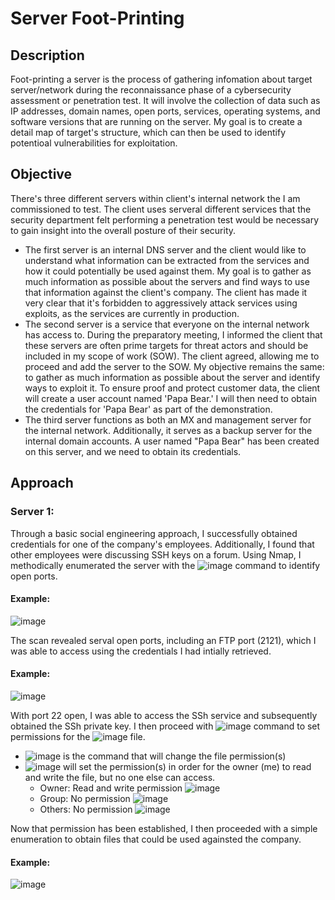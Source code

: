 # Server Foot-Printing

## Description
 Foot-printing a server is the process of gathering infomation about target server/network during the reconnaissance phase of a cybersecurity assessment or penetration test. It will involve the collection of data such as IP addresses, domain names, open ports, services, operating systems, and software versions that are running on the server. My goal is to create a detail map of target's structure, which can then be used to identify potentioal vulnerabilities for exploitation.

## Objective
 There's three different servers within client's internal network the I am commissioned to test. The client uses serveral different services that the security department felt performing a penetration test would be necessary to gain insight into the overall posture of their security.
 - The first server is an internal DNS server and the client would like to understand what information can be extracted from the services and how it could potentially be used against them. My goal is to gather as much information as possible about the servers and find ways to use that information against the client's company. The client has made it very clear that it's forbidden to aggressively attack services using exploits, as the services are currently in production. 
 - The second server is a service that everyone on the internal network has access to. During the preparatory meeting, I informed the client that these servers are often prime targets for threat actors and should be included in my scope of work (SOW). The client agreed, allowing me to proceed and add the server to the SOW. My objective remains the same: to gather as much information as possible about the server and identify ways to exploit it. To ensure proof and protect customer data, the client will create a user account named 'Papa Bear.' I will then need to obtain the credentials for 'Papa Bear' as part of the demonstration.
 - The third server functions as both an MX and management server for the internal network. Additionally, it serves as a backup server for the internal domain accounts. A user named "Papa Bear" has been created on this server, and we need to obtain its credentials.

## Approach

### Server 1:
 Through a basic social engineering approach, I successfully obtained credentials for one of the company's employees. Additionally, I found that other employees were discussing SSH keys on a forum. Using Nmap, I methodically enumerated the server with the ![image](https://github.com/user-attachments/assets/599d8713-eebc-40d3-81a4-c4c544da7df3) command to identify open ports. 
 
#### Example:
![image](https://github.com/user-attachments/assets/c30d7c81-2987-46d6-a8fd-cd24a10abe2d)

 The scan revealed serval open ports, including an FTP port (2121), which I was able to access using the credentials I had intially retrieved.
 
#### Example:
![image](https://github.com/user-attachments/assets/3e0e541f-bced-454d-a7b2-ce4c2b8d1e89)

 With port 22 open, I was able to access the SSh service and subsequently obtained the SSh private key. I then proceed with ![image](https://github.com/user-attachments/assets/332412b7-468d-4a9f-ba11-39d27f3f9075) command to set permissions for the ![image](https://github.com/user-attachments/assets/8d04228f-2051-4bd1-b9c4-b11a3b1ec405) file. 
 - ![image](https://github.com/user-attachments/assets/99e2ceda-a346-43d6-bfeb-907621cb1bf2) is the command that will change the file permission(s)
 - ![image](https://github.com/user-attachments/assets/40ccca80-30a9-415d-96c8-04634e3cfd05) will set the permission(s) in order for the owner (me) to read and write the file, but no one else can access.
   - Owner: Read and write permission ![image](https://github.com/user-attachments/assets/c696e0df-747f-4f51-ab36-50e29c6e4067)
   - Group: No permission ![image](https://github.com/user-attachments/assets/f29aa300-0f6c-443c-add0-90db53339c85)
   - Others: No permission ![image](https://github.com/user-attachments/assets/4f1a6d6d-e1b4-4dee-a7ae-ab379677e1af)

 Now that permission has been established, I then proceeded with a simple enumeration to obtain files that could be used againsted the company. 

 #### Example:
 ![image](https://github.com/user-attachments/assets/db0196c0-dece-4475-8cd1-9777eb9b4ad1)



